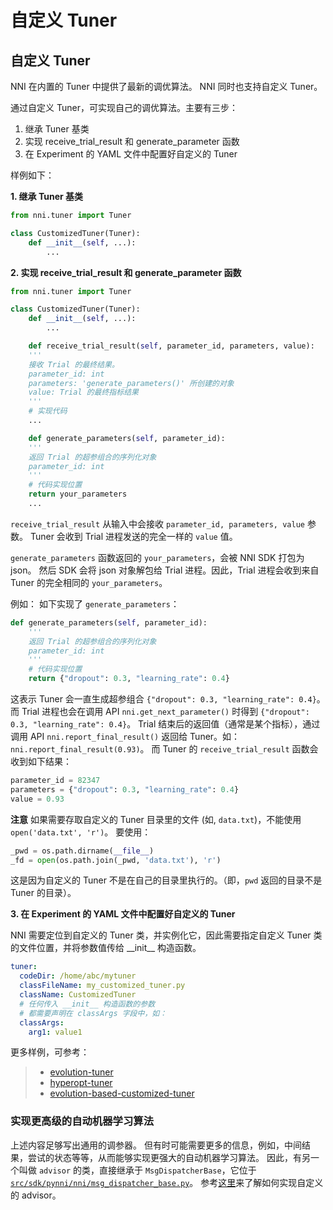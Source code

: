 # 自定义 Tuner

## 自定义 Tuner

NNI 在内置的 Tuner 中提供了最新的调优算法。 NNI 同时也支持自定义 Tuner。

通过自定义 Tuner，可实现自己的调优算法。主要有三步：

1. 继承 Tuner 基类
2. 实现 receive_trial_result 和 generate_parameter 函数
3. 在 Experiment 的 YAML 文件中配置好自定义的 Tuner

样例如下：

**1. 继承 Tuner 基类**

```python
from nni.tuner import Tuner

class CustomizedTuner(Tuner):
    def __init__(self, ...):
        ...
```

**2. 实现 receive_trial_result 和 generate_parameter 函数**

```python
from nni.tuner import Tuner

class CustomizedTuner(Tuner):
    def __init__(self, ...):
        ...

    def receive_trial_result(self, parameter_id, parameters, value):
    '''
    接收 Trial 的最终结果。
    parameter_id: int
    parameters: 'generate_parameters()' 所创建的对象
    value: Trial 的最终指标结果
    '''
    # 实现代码
    ...

    def generate_parameters(self, parameter_id):
    '''
    返回 Trial 的超参组合的序列化对象
    parameter_id: int
    '''
    # 代码实现位置
    return your_parameters
    ...
```

`receive_trial_result` 从输入中会接收 `parameter_id, parameters, value` 参数。 Tuner 会收到 Trial 进程发送的完全一样的 `value` 值。

`generate_parameters` 函数返回的 `your_parameters`，会被 NNI SDK 打包为 json。 然后 SDK 会将 json 对象解包给 Trial 进程。因此，Trial 进程会收到来自 Tuner 的完全相同的 `your_parameters`。

例如： 如下实现了 `generate_parameters`：

```python
def generate_parameters(self, parameter_id):
    '''
    返回 Trial 的超参组合的序列化对象
    parameter_id: int
    '''
    # 代码实现位置
    return {"dropout": 0.3, "learning_rate": 0.4}

```

这表示 Tuner 会一直生成超参组合 `{"dropout": 0.3, "learning_rate": 0.4}`。 而 Trial 进程也会在调用 API `nni.get_next_parameter()` 时得到 `{"dropout": 0.3, "learning_rate": 0.4}`。 Trial 结束后的返回值（通常是某个指标），通过调用 API `nni.report_final_result()` 返回给 Tuner。如： `nni.report_final_result(0.93)`。 而 Tuner 的 `receive_trial_result` 函数会收到如下结果：

```python
parameter_id = 82347
parameters = {"dropout": 0.3, "learning_rate": 0.4}
value = 0.93
```

**注意** 如果需要存取自定义的 Tuner 目录里的文件 (如, `data.txt`)，不能使用 `open('data.txt', 'r')`。 要使用：

```python
_pwd = os.path.dirname(__file__)
_fd = open(os.path.join(_pwd, 'data.txt'), 'r')
```

这是因为自定义的 Tuner 不是在自己的目录里执行的。（即，`pwd` 返回的目录不是 Tuner 的目录）。

**3. 在 Experiment 的 YAML 文件中配置好自定义的 Tuner**

NNI 需要定位到自定义的 Tuner 类，并实例化它，因此需要指定自定义 Tuner 类的文件位置，并将参数值传给 \_\_init__ 构造函数。

```yml
tuner:
  codeDir: /home/abc/mytuner
  classFileName: my_customized_tuner.py
  className: CustomizedTuner
  # 任何传入 __init__ 构造函数的参数
  # 都需要声明在 classArgs 字段中，如：
  classArgs:
    arg1: value1

```

更多样例，可参考：

> - [evolution-tuner](../src/sdk/pynni/nni/evolution_tuner)
> - [hyperopt-tuner](../src/sdk/pynni/nni/hyperopt_tuner)
> - [evolution-based-customized-tuner](../examples/tuners/ga_customer_tuner)

### 实现更高级的自动机器学习算法

上述内容足够写出通用的调参器。 但有时可能需要更多的信息，例如，中间结果，尝试的状态等等，从而能够实现更强大的自动机器学习算法。 因此，有另一个叫做 `advisor` 的类，直接继承于 `MsgDispatcherBase`，它位于 [`src/sdk/pynni/nni/msg_dispatcher_base.py`](../../src/sdk/pynni/nni/msg_dispatcher_base.py)。 参考[这里](./howto_3_CustomizedAdvisor.md)来了解如何实现自定义的 advisor。